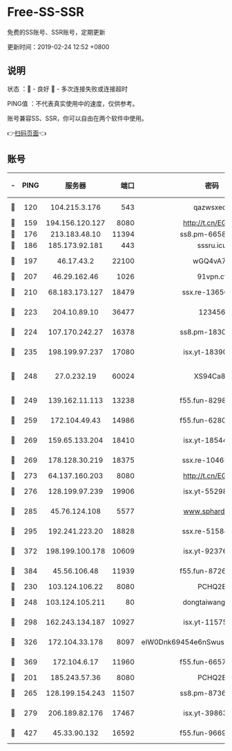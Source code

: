 # Free-SS-SSR

免费的SS账号、SSR账号，定期更新

更新时间：2019-02-24 12:52 +0800

## 说明

状态     ：🙂 - 良好 🙁 - 多次连接失败或连接超时

PING值   ：不代表真实使用中的速度，仅供参考。

账号兼容SS、SSR，你可以自由在两个软件中使用。

👉[扫码页面](https://liesauer.github.io/free-ss-ssr.github.io/)👈

## 账号

|-|PING|服务器|端口|密码|加密方式|区域|
|:----:|:----:|:-----:|-----:|:----:|:----:|:----:|
|🙂|120|104.215.3.176|543|qazwsxedc|aes-256-gcm|JP|
|🙂|159|194.156.120.127|8080|http://t.cn/EGJIyrl|rc4-md5|RU|
|🙂|176|213.183.48.10|11394|ss8.pm-66583704|rc4-md5|RU|
|🙂|186|185.173.92.181|443|sssru.icu|rc4-md5|RU|
|🙂|197|46.17.43.2|22100|wGQ4vA7D|aes-256-gcm|RU|
|🙂|207|46.29.162.46|1026|91vpn.cf|rc4-md5|RU|
|🙂|210|68.183.173.127|18479|ssx.re-13656982|aes-256-cfb|US|
|🙂|223|204.10.89.10|36477|123456|aes-256-cfb|US|
|🙂|224|107.170.242.27|16378|ss8.pm-18305798|aes-256-cfb|US|
|🙂|235|198.199.97.237|17080|isx.yt-18390147|aes-256-cfb|US|
|🙂|248|27.0.232.19|60024|XS94Ca8K|xchacha20-ietf-poly1305|HK|
|🙂|249|139.162.11.113|13238|f55.fun-82987043|aes-256-cfb|SG|
|🙂|259|172.104.49.43|14986|f55.fun-62809242|aes-256-cfb|SG|
|🙂|269|159.65.133.204|18410|isx.yt-18544574|aes-256-cfb|SG|
|🙂|269|178.128.30.219|18375|ssx.re-10465888|aes-256-cfb|SG|
|🙂|273|64.137.160.203|8080|http://t.cn/EGJIyrl|rc4-md5|CA|
|🙂|276|128.199.97.239|19906|isx.yt-55298055|aes-256-cfb|SG|
|🙂|285|45.76.124.108|5577|www.sphard.com|aes-256-cfb|AU|
|🙂|295|192.241.223.20|18828|ssx.re-51584753|aes-256-cfb|US|
|🙂|372|198.199.100.178|10609|isx.yt-92376934|aes-256-cfb|US|
|🙂|384|45.56.106.48|11939|f55.fun-87263738|aes-256-cfb|US|
|🙂|230|103.124.106.22|8080|PCHQ2E|rc4-md5|US|
|🙂|248|103.124.105.211|80|dongtaiwang.com|aes-256-cfb|US|
|🙂|298|162.243.134.187|10927|isx.yt-11575973|aes-256-cfb|US|
|🙂|326|172.104.33.178|8097|eIW0Dnk69454e6nSwuspv9DmS201tQ0D|aes-256-cfb|SG|
|🙂|369|172.104.6.17|11960|f55.fun-66579166|aes-256-cfb|US|
|🙁|201|185.243.57.36|8080|PCHQ2E|rc4-md5|US|
|🙁|265|128.199.154.243|11507|ss8.pm-87365089|aes-256-cfb|SG|
|🙁|279|206.189.82.176|17467|isx.yt-39863046|aes-256-cfb|SG|
|🙁|427|45.33.90.132|16592|f55.fun-96694755|aes-256-cfb|US|
